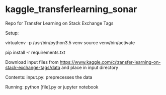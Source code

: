 # kaggle_transferlearning_sonar
Repo for Transfer Learning on Stack Exchange Tags

Setup:

virtualenv -p /usr/bin/python3.5 venv
source venv/bin/activate

pip install -r requirements.txt

Download input files from
https://www.kaggle.com/c/transfer-learning-on-stack-exchange-tags/data
and place in input directory

Contents:
input.py: preprecesses the data

Running:
python [file].py
or
jupyter notebook
